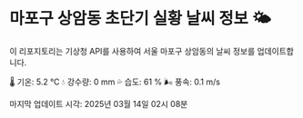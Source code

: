 
# 마포구 상암동 초단기 실황 날씨 정보 🌤️

이 리포지토리는 기상청 API를 사용하여 서울 마포구 상암동의 날씨 정보를 업데이트합니다. 

🌡️ 기온: 5.2 ℃
💧 강수량: 0 mm
💦 습도: 61 %
🌬️ 풍속: 0.1 m/s

마지막 업데이트 시각: 2025년 03월 14일 02시 08분    
